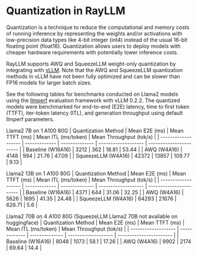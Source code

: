 # Quantization in RayLLM

Quantization is a technique to reduce the computational and memory costs of running inference by representing the weights and/or activations with low-precision data types like 4-bit integer (int4) instead of the usual 16-bit floating point (float16).
Quantization allows users to deploy models with cheaper hardware requirements with potentially lower inference costs. 

RayLLM supports AWQ and SqueezeLLM weight-only quantization by integrating with [vLLM](https://github.com/vllm-project/vllm). Note that the AWQ and SqueezeLLM quantization methods in vLLM have not been fully optimized and can be slower than FP16 models for larger batch sizes. 

See the following tables for benchmarks conducted on Llama2 models using the [llmperf](https://github.com/ray-project/llmperf/) evaluation framework with vLLM 0.2.2. The quantized models were benchmarked for end-to-end (E2E) latency, time to first token (TTFT), iter-token latency (ITL), and generation throughput using default llmperf parameters.

Llama2 7B on 1 A100 80G
| Quantization Method | Mean E2E (ms) | Mean TTFT (ms) | Mean ITL (ms/token) | Mean Throughput (tok/s) |
| ------------------- | ------------- | -------------- | ------------------- | ----------------------- |
| Baseline (W16A16)   | 3212          | 362            | 18.81               | 53.44                   |
| AWQ (W4A16)         | 4148          | 994            | 21.76               | 47.09                   |
| SqueezeLLM (W4A16)  | 42372         | 13857          | 109.77              | 9.13                    |

Llama2 13B on 1 A100 80G
| Quantization Method | Mean E2E (ms) | Mean TTFT (ms) | Mean ITL (ms/token) | Mean Throughput (tok/s) |
| ------------------- | ------------- | -------------- | ------------------- | ----------------------- |
| Baseline (W16A16)   | 4371          | 644            | 31.06               | 32.25                   |
| AWQ (W4A16)         | 5626          | 1695           | 41.35               | 24.48                   |
| SqueezeLLM (W4A16)  | 64293         | 21676          | 628.71              | 5.6                     |

Llama2 70B on 4 A100 80G (SqueezeLLM Llama2 70B not available on huggingface)
| Quantization Method | Mean E2E (ms) | Mean TTFT (ms) | Mean ITL (ms/token) | Mean Throughput (tok/s) |
| ------------------- | ------------- | -------------- | ------------------- | ----------------------- |
| Baseline (W16A16)   | 8048          | 1073           | 58.1                | 17.26                   |
| AWQ (W4A16)         | 9902          | 2174           | 69.64               | 14.4                    |